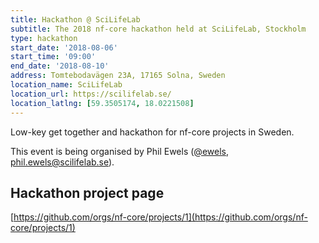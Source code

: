 ```yaml
---
title: Hackathon @ SciLifeLab
subtitle: The 2018 nf-core hackathon held at SciLifeLab, Stockholm
type: hackathon
start_date: '2018-08-06'
start_time: '09:00'
end_date: '2018-08-10'
address: Tomtebodavägen 23A, 17165 Solna, Sweden
location_name: SciLifeLab
location_url: https://scilifelab.se/
location_latlng: [59.3505174, 18.0221508]
---
```


Low-key get together and hackathon for nf-core projects in Sweden.

This event is being organised by Phil Ewels ([@ewels](https://github.com/ewels), [phil.ewels@scilifelab.se](mailto:phil.ewels@scilifelab.se)).

## Hackathon project page

[https://github.com/orgs/nf-core/projects/1](https://github.com/orgs/nf-core/projects/1)
